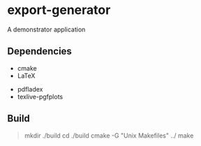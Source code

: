 # export-generator #

A demonstrator application

## Dependencies ##

- cmake
- LaTeX
 * pdfladex
 * texlive-pgfplots


## Build ##

> mkdir ./build
> cd ./build
> cmake -G "Unix Makefiles"  ../
> make



